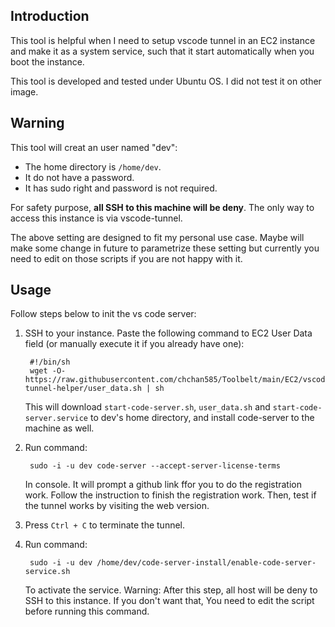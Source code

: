 ## Introduction

This tool is helpful when I need to setup vscode tunnel in an EC2 instance and make it as a system service, such that it start automatically when you boot the instance.

This tool is developed and tested under Ubuntu OS. I did not test it on other image.

## Warning

This tool will creat an user named "dev":

- The home directory is `/home/dev`.
- It do not have a password.
- It has sudo right and password is not required.

For safety purpose, **all SSH to this machine will be deny**. The only way to access this instance is via vscode-tunnel.

The above setting are designed to fit my personal use case. Maybe will make some change in future to parametrize these setting but currently you need to edit on those scripts if you are not happy with it.

## Usage

Follow steps below to init the vs code server:

1. SSH to your instance. Paste the following command to EC2 User Data field (or manually execute it if you already have one):

        #!/bin/sh
        wget -O- https://raw.githubusercontent.com/chchan585/Toolbelt/main/EC2/vscode-tunnel-helper/user_data.sh | sh

    This will download `start-code-server.sh`, `user_data.sh` and `start-code-server.service` to dev's home directory, and install code-server to the machine as well.

2. Run command:

        sudo -i -u dev code-server --accept-server-license-terms 

    In console. It will prompt a github link ffor you to do the registration work. Follow the instruction to finish the registration work. Then, test if the tunnel works by visiting the web version.

3. Press `Ctrl + C` to terminate the tunnel.

4. Run command:

        sudo -i -u dev /home/dev/code-server-install/enable-code-server-service.sh

    To activate the service. Warning: After this step, all host will be deny to SSH to this instance. If you don't want that, You need to edit the script before running this command.
